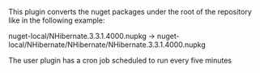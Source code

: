This plugin converts the nuget packages under the root of the repository like in the following example:

nuget-local/NHibernate.3.3.1.4000.nupkg -> nuget-local/NHibernate/NHibernate/NHibernate.3.3.1.4000.nupkg

The user plugin has a cron job scheduled to run every five minutes

